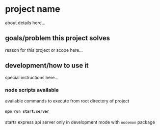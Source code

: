 # project name

about details here...

## goals/problem this project solves

reason for this project or scope here...

## development/how to use it

special instructions here...

### node scripts available

available commands to execute from root directory of project

#### `npm run start:server`

starts express api server only in development mode with `nodemon` package

